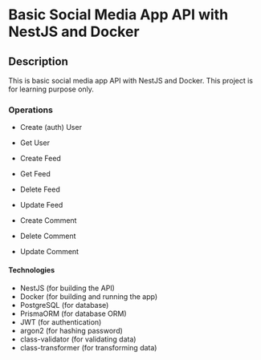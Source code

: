 # Basic Social Media App API with NestJS and Docker

## Description

This is basic social media app API with NestJS and Docker. This project is for learning purpose only.

### Operations

- Create (auth) User
- Get User

- Create Feed
- Get Feed
- Delete Feed
- Update Feed

- Create Comment
- Delete Comment
- Update Comment

#### Technologies

- NestJS (for building the API)
- Docker (for building and running the app)
- PostgreSQL (for database)
- PrismaORM (for database ORM)
- JWT  (for authentication)
- argon2 (for hashing password)
- class-validator (for validating data)
- class-transformer (for transforming data)
